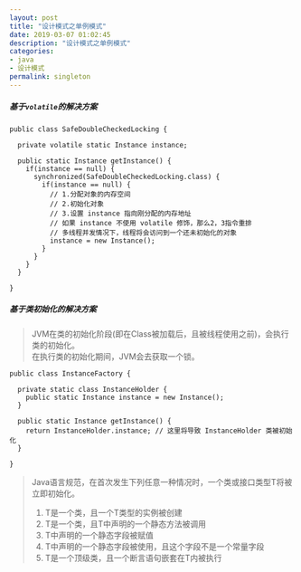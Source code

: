 ```yaml
---
layout: post
title: "设计模式之单例模式"
date: 2019-03-07 01:02:45
description: "设计模式之单例模式"
categories:
- java
- 设计模式
permalink: singleton
---
```


##### 基于`volatile`的解决方案

```vim
public class SafeDoubleCheckedLocking {

  private volatile static Instance instance;

  public static Instance getInstance() {
    if(instance == null) {
      synchronized(SafeDoubleCheckedLocking.class) {
        if(instance == null) {
          // 1.分配对象的内存空间
          // 2.初始化对象
          // 3.设置 instance 指向刚分配的内存地址
          // 如果 instance 不使用 volatile 修饰，那么2，3指令重排
          // 多线程并发情况下，线程将会访问到一个还未初始化的对象
          instance = new Instance();
        }
      }
    }
  }

}
```

##### 基于类初始化的解决方案
> JVM在类的初始化阶段(即在Class被加载后，且被线程使用之前)，会执行类的初始化。  
> 在执行类的初始化期间，JVM会去获取一个锁。  

```vim
public class InstanceFactory {

  private static class InstanceHolder {
    public static Instance instance = new Instance();
  }

  public static Instance getInstance() {
    return InstanceHolder.instance; // 这里将导致 InstanceHolder 类被初始化
  }

}
```
> Java语言规范，在首次发生下列任意一种情况时，一个类或接口类型T将被立即初始化。
> 1) T是一个类，且一个T类型的实例被创建  
> 2) T是一个类，且T中声明的一个静态方法被调用  
> 3) T中声明的一个静态字段被赋值  
> 4) T中声明的一个静态字段被使用，且这个字段不是一个常量字段  
> 5) T是一个顶级类，且一个断言语句嵌套在T内被执行  
